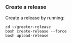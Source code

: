 ### Create a release

Create a release by running:
```exec
cd ~/greeter-release
bosh create-release --force
bosh upload-release
```
